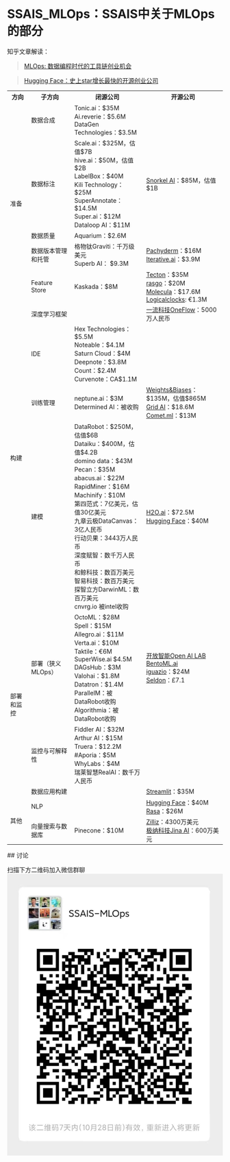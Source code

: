    # SSAIS_MLOps：SSAIS中关于MLOps的部分
   
   知乎文章解读：
   >[MLOps: 数据编程时代的工具链创业机会](https://zhuanlan.zhihu.com/p/375745901)

   >[Hugging Face：史上star增长最快的开源创业公司](https://zhuanlan.zhihu.com/p/411174344)
   
   
   <table>
      <tr>
         <th>方向</th>
         <th>子方向</th>
         <th>闭源公司</th>
         <th>开源公司</th>
      </tr>
      <tr>
         <td rowspan="5">
            准备
         </td>
         <td>
            数据合成
         </td>
         <td>
            Tonic.ai：$35M  <br>
            Ai.reverie：$5.6M  <br> 
            DataGen Technologies：$3.5M
         </td>
         <td>
         </td>
      </tr>
      <tr>
         <td>
            数据标注
         </td>
         <td>          
            Scale.ai：$325M，估值$7B <br> 
            hive.ai：$50M，估值$2B <br> 
            LabelBox：$40M <br> 
            Kili Technology：$25M <br> 
            SuperAnnotate：$14.5M <br> 
            Super.ai：$12M <br> 
            Dataloop AI：$11M <br> 
         </td>
         <td>
            <a href="https://github.com/snorkel-team">Snorkel AI</a>：$85M，估值$1B <br> 
         </td>
      </tr>
      <tr>
         <td>
            数据质量
         </td>
         <td>
            Aquarium：$2.6M
         </td>
      </tr>
      <tr>
         <td>
            数据版本管理和托管
         </td>
         <td>
            格物钛Graviti：千万级美元 <br>
            Superb AI： $9.3M <br>
      </td>
      <td>
            <a href="https://github.com/pachyderm">Pachyderm</a>：$16M <br>
            <a href="https://github.com/iterative">Iterative.ai</a>：$3.9M <br>
      </td>
      </tr>
         <tr>
         <td>
            Feature Store
         </td>
         <td>
            Kaskada：$8M <br>
         </td>
         <td>
            <a href="https://github.com/feast-dev">Tecton</a>：$35M <br> 
            <a href="https://github.com/rasgointelligence">rasgo</a>：$20M <br>
            <a href="">Molecula</a>：$17.6M <br>
            <a href="https://github.com/logicalclocks">Logicalclocks</a>: €1.3M <br>
         </td>
      </tr>
      <tr>
         <td rowspan="4">
            构建
         </td>
         <td>
            深度学习框架
         </td>
         <td>
         </td>
         <td>
            <a href="https://github.com/Oneflow-Inc">一流科技OneFlow</a>：5000万人民币 <br>
         </td>
      </tr>   
      <tr>
         <td>
            IDE
         </td>
         <td>
               Hex Technologies：$5.5M <br>
               Noteable：$4.1M <br>
               Saturn Cloud：$4M <br>
               Deepnote：$3.8M <br>
               Count：$2.4M <br>
               Curvenote：CA$1.1M <br>
         </td>
         <td>
         </td>
      </tr>
      <tr>
         <td>
            训练管理
         </td>
         <td>
               neptune.ai：$3M <br>
               Determined AI：被收购<br>
         </td>
         <td>
               <a href="https://github.com/wandb">Weights&Biases</a>：$135M，估值$865M <br>
               <a href="https://github.com/PyTorchLightning">Grid AI</a>：$18.6M <br>
               <a href="https://github.com/wandb">Comet.ml</a>：$13M <br>
         </td>
      </tr>
      <tr>
         <td>
            建模
         </td>
         <td>        
            DataRobot：$250M，估值$6B <br>
            Dataiku：$400M，估值$4.2B <br>          
            domino data：$43M <br>
            Pecan：$35M <br>
            abacus.ai：$22M <br>
            RapidMiner：$16M <br>
            Machinify：$10M <br>
            第四范式：7亿美元，估值30亿美元 <br>
            九章云极DataCanvas：3亿人民币 <br>
            行动贝果：3443万人民币 <br>
            深度赋智：数千万人民币 <br>
            和鲸科技：数百万美元 <br>
            智易科技：数百万美元 <br>
            探智立方DarwinML：数百万美元 <br>
            cnvrg.io 被intel收购
         </td>
         <td>
            <a href="https://github.com/h2oai">H2O.ai</a>：$72.5M <br>
            <a href="https://github.com/huggingface/transformers">Hugging Face</a>：$40M <br>
         </td>
      </tr>
      <tr>
         <td rowspan="3">
            部署和监控
         </td>
         <td>
            部署（狭义MLOps）
         </td>
         <td>
            OctoML：$28M <br>
            Spell：$15M <br> 
            Allegro.ai：$11M <br>
            Verta.ai：$10M <br>
            Taktile：€6M <br>
            SuperWise.ai $4.5M <br>
            DAGsHub：$3M <br>
            Valohai：$1.8M <br>
            Datatron：$1.4M <br>
            ParallelM：被DataRobot收购 <br>
            Algorithmia：被DataRobot收购
         </td>
         <td>
            <a href="https://github.com/OAID">开放智能Open AI LAB</a> <br>
            <a href="https://github.com/bentoml">BentoML.ai</a> <br>
            <a href="https://github.com/mlrun/mlrun">iguazio</a>：$24M <br>
            <a href="https://github.com/SeldonIO">Seldon</a>：£7.1 <br>
         </td>
      </tr>
      <tr>
         <td>
            监控与可解释性
         </td>
         <td>
            Fiddler AI：$32M <br>
            Arthur AI：$15M <br>
            Truera：$12.2M <br>
            #Aporia：$5M <br>
            WhyLabs：$4M <br>
            瑞莱智慧RealAI：数千万人民币
         </td>
         <td>
         </td>
      </tr>
      <tr>
         <td>
            数据应用构建
         </td>
         <td>
         </td>
         <td>
            <a href="https://github.com/streamlit">Streamlit</a>：$35M
         </td>
      </tr>
      <tr>
         <td rowspan="4">
            其他
         </td>
         <td>
            NLP
         </td>
         <td>
         </td>
         <td>
            <a href="https://github.com/huggingface">Hugging Face</a>：$40M <br>
            <a href="https://github.com/RasaHQ">Rasa</a>：$26M
         </td>
      </tr>
      <tr>
         <td>
            向量搜索与数据库
         </td>
         <td>          
            Pinecone：$10M
         </td>
         <td>
            <a href="https://github.com/milvus-io">Zilliz</a>：4300万美元 <br> 
            <a href="https://github.com/jina-ai">极纳科技Jina AI</a>：600万美元 <br> 
         </td>
      </tr>
   </table>
   ## 讨论
   
   扫描下方二维码加入微信群聊
   <img src="https://github.com/WarrenWen666/AI-Software-Startups/blob/main/wechatGroup.jpg" alt="微信群" />
 


   
   

